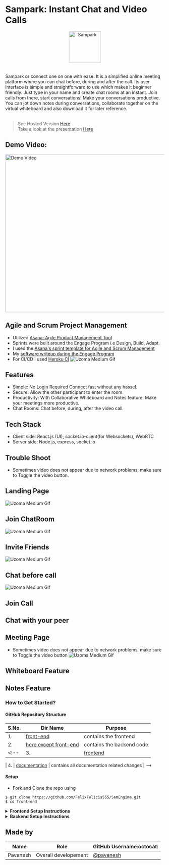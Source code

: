 # Sampark: Instant Chat and Video Calls 



<div align="center"> <img align="center" alt="Sampark" src="https://github.com/FelixFelicis555/SamEngima/blob/main/screenshots/logoSampark%20(1).png" height='100' width='100'> </a> </div>
<br /><br />
Sampark or connect one on one with ease. It is a simplified online meeting platform where you can chat before, during and after the call. Its user interface is simple and straightforward to use which makes it beginner friendly. Just type in your name and create chat rooms at an instant. Join calls from there, start conversations! Make your conversations productive. You can jot down notes during conversations, collaborate together on the virtual whiteboard and also download it for later reference. <br><br>

> See Hosted Version [Here](https://sampark-video-calls.netlify.app/)<br>
> Take a look at the presentation [Here](https://www.canva.com/design/DAEkBDeh9ps/nI2OSsKX7kFj7FgMcZ1HuA/view?utm_content=DAEkBDeh9ps&utm_campaign=designshare&utm_medium=link&utm_source=publishsharelink)


## Demo Video:

<a href="https://www.youtube.com/watch?v=K_w6wPw01No"> <img src="https://github.com/FelixFelicis555/SamEngima/blob/main/screenshots/videoImage.png" alt="Demo Video" height='500' width='900'/> </a>
## Agile and Scrum Project Management
- Utilized [Asana: Agile Product Management Tool](https://asana.com/uses/agile-management)
- Sprints were built around the Engage Program i.e Design, Build, Adapt.
- I used the [Asana's sprint template for Agile and Scrum Management](https://asana.com/templates/for/engineering/sprint-planning)
- My [software writeup during the Engage Program](https://drive.google.com/file/d/1Wnsl1DYfP30V-0-rqyFhhCvG0sEraOA0/view?usp=sharing)
- For CI/CD I used [Heroku CI](https://www.heroku.com/continuous-integration)
![Uzoma Medium Gif](https://github.com/FelixFelicis555/SamEngima/blob/main/screenshots/agile.png)
## Features
- Simple: No Login Required Connect fast without any hassel.
- Secure: Allow the other participant to enter the room.
- Productivity: With Collaborative Whiteboard and Notes feature. Make your meetings more productive. 
- Chat Rooms: Chat before, during, after the video call. 

## Tech Stack
- Client side: React.js (UI), socket.io-client(for Websockets), WebRTC
- Server side: Node.js, express, socket.io

## Trouble Shoot
- Sometimes video does not appear due to network problems, make sure to Toggle the video button.


## Landing Page
![Uzoma Medium Gif](https://github.com/FelixFelicis555/SamEngima/blob/main/screenshots/firstOne.gif)

## Join ChatRoom
![Uzoma Medium Gif](https://github.com/FelixFelicis555/SamEngima/blob/main/screenshots/The%20joinPage.gif)

## Invite Friends
![Uzoma Medium Gif](https://github.com/FelixFelicis555/SamEngima/blob/main/screenshots/chatRoom.gif)
## Chat before call
![Uzoma Medium Gif](https://github.com/FelixFelicis555/SamEngima/blob/main/screenshots/messagesV.jpeg)
## Join Call

## Chat with your peer

## Meeting Page
- Sometimes video does not appear due to network problems, make sure to Toggle the video button
![Uzoma Medium Gif]()
## Whiteboard Feature

## Notes Feature


### How to Get Started?

#### GitHub Repository Structure

| S.No. | Dir Name | Purpose |
| --------------- | --------------- | --------------- |
| 1. | [front-end](https://github.com/FelixFelicis555/SamEngima/tree/main/front-end) | contains the frontend  |
| 2. | [here except front-end](https://github.com/FelixFelicis555/SamEngima) | contains the backend code |
<!-- | 3. | [frontend](https://github.com/rajat2502/CodeINN/tree/frontend) | contains all frontend code |

| 4. | [documentation](https://github.com/rajat2502/CodeINN/tree/documentation) | contains all documentation related changes | -->

#### Setup

- Fork and Clone the repo using
```
$ git clone https://github.com/FelixFelicis555/SamEngima.git
$ cd front-end
```
<details>
  <summary><strong>Frontend Setup Instructions</strong></summary>
  
- Install node dependencies
  
```
$ npm install
```
- Run Server at localhost using
```
$ npm start
```

  
</details>


<details>
  <summary><strong>Backend Setup Instructions</strong></summary>

- Run server using
  
```
$ node server.js
``` 
</details>


## Made by 

| Name                  | Role                       | GitHub Username:octocat:                             |
| ------------------    | -------------------------- | ---------------------------------------------------- |
| Pavanesh         | Overall developement       | [@pavanesh](https://github.com/FelixFelicis555)       |

